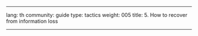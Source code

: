 

---

lang: th
community: guide
type: tactics
weight: 005
title: 5. How to recover from information loss

---

<stub>

